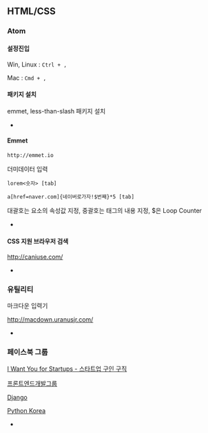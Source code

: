 ## HTML/CSS

### Atom

#### 설정진입

Win, Linux : `Ctrl + ,`

Mac : `Cmd + ,`


#### 패키지 설치

emmet, less-than-slash 패키지 설치

-

#### Emmet

`http://emmet.io`

더미데이터 입력

`lorem<숫자> [tab]`

`a[href=naver.com]{네이버로가자!$번째}*5 [tab]`

대괄호는 요소의 속성값 지정, 중괄호는 태그의 내용 지정, $은 Loop Counter


-


#### CSS 지원 브라우저 검색

<http://caniuse.com/>

-


### 유틸리티

마크다운 입력기

<http://macdown.uranusjr.com/>


-

### 페이스북 그룹

[I Want You for Startups - 스타트업 구인 구직](https://www.facebook.com/groups/iwantyouforstartups/)

[​프론트엔드개발그룹](https://www.facebook.com/groups/webfrontend/)

[Django](https://www.facebook.com/groups/django/)

[Python Korea](https://www.facebook.com/groups/pythonkorea/)


-

